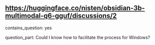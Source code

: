 ## https://huggingface.co/nisten/obsidian-3b-multimodal-q6-gguf/discussions/2

contains_question: yes

question_part: Could I know how to facilitate the process for Windows?